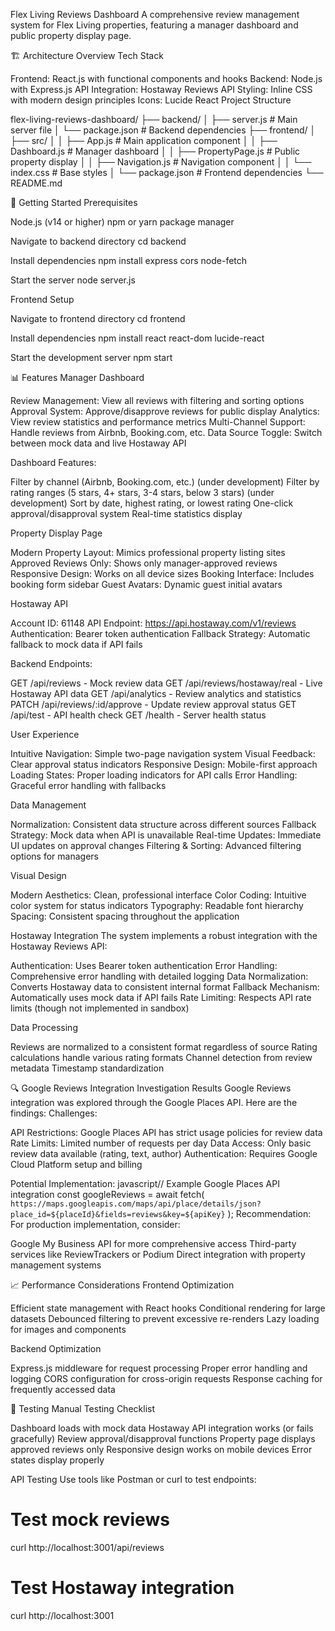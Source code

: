 Flex Living Reviews Dashboard
A comprehensive review management system for Flex Living properties, featuring a manager dashboard and public property display page.

🏗️ Architecture Overview
Tech Stack

Frontend: React.js with functional components and hooks
Backend: Node.js with Express.js
API Integration: Hostaway Reviews API
Styling: Inline CSS with modern design principles
Icons: Lucide React
Project Structure

flex-living-reviews-dashboard/
├── backend/
│   ├── server.js           # Main server file
│   └── package.json        # Backend dependencies
├── frontend/
│   ├── src/
│   │   ├── App.js          # Main application component
│   │   ├── Dashboard.js    # Manager dashboard
│   │   ├── PropertyPage.js # Public property display
│   │   ├── Navigation.js   # Navigation component
│   │   └── index.css       # Base styles
│   └── package.json        # Frontend dependencies
└── README.md

🚀 Getting Started
Prerequisites

Node.js (v14 or higher)
npm or yarn package manager

Navigate to backend directory
cd backend

Install dependencies
npm install express cors node-fetch

Start the server
node server.js

Frontend Setup

Navigate to frontend directory
cd frontend

Install dependencies
npm install react react-dom lucide-react

Start the development server
npm start

📊 Features
Manager Dashboard

Review Management: View all reviews with filtering and sorting options
Approval System: Approve/disapprove reviews for public display
Analytics: View review statistics and performance metrics
Multi-Channel Support: Handle reviews from Airbnb, Booking.com, etc.
Data Source Toggle: Switch between mock data and live Hostaway API

Dashboard Features:

Filter by channel (Airbnb, Booking.com, etc.) (under development)
Filter by rating ranges (5 stars, 4+ stars, 3-4 stars, below 3 stars) (under development)
Sort by date, highest rating, or lowest rating
One-click approval/disapproval system
Real-time statistics display

Property Display Page

Modern Property Layout: Mimics professional property listing sites
Approved Reviews Only: Shows only manager-approved reviews
Responsive Design: Works on all device sizes
Booking Interface: Includes booking form sidebar
Guest Avatars: Dynamic guest initial avatars

Hostaway API

Account ID: 61148
API Endpoint: https://api.hostaway.com/v1/reviews
Authentication: Bearer token authentication
Fallback Strategy: Automatic fallback to mock data if API fails

Backend Endpoints:

GET /api/reviews - Mock review data
GET /api/reviews/hostaway/real - Live Hostaway API data
GET /api/analytics - Review analytics and statistics
PATCH /api/reviews/:id/approve - Update review approval status
GET /api/test - API health check
GET /health - Server health status


User Experience

Intuitive Navigation: Simple two-page navigation system
Visual Feedback: Clear approval status indicators
Responsive Design: Mobile-first approach
Loading States: Proper loading indicators for API calls
Error Handling: Graceful error handling with fallbacks

Data Management

Normalization: Consistent data structure across different sources
Fallback Strategy: Mock data when API is unavailable
Real-time Updates: Immediate UI updates on approval changes
Filtering & Sorting: Advanced filtering options for managers

Visual Design

Modern Aesthetics: Clean, professional interface
Color Coding: Intuitive color system for status indicators
Typography: Readable font hierarchy
Spacing: Consistent spacing throughout the application

Hostaway Integration
The system implements a robust integration with the Hostaway Reviews API:

Authentication: Uses Bearer token authentication
Error Handling: Comprehensive error handling with detailed logging
Data Normalization: Converts Hostaway data to consistent internal format
Fallback Mechanism: Automatically uses mock data if API fails
Rate Limiting: Respects API rate limits (though not implemented in sandbox)

Data Processing

Reviews are normalized to a consistent format regardless of source
Rating calculations handle various rating formats
Channel detection from review metadata
Timestamp standardization



🔍 Google Reviews Integration
Investigation Results
Google Reviews integration was explored through the Google Places API. Here are the findings:
Challenges:

API Restrictions: Google Places API has strict usage policies for review data
Rate Limits: Limited number of requests per day
Data Access: Only basic review data available (rating, text, author)
Authentication: Requires Google Cloud Platform setup and billing

Potential Implementation:
javascript// Example Google Places API integration
const googleReviews = await fetch(
  `https://maps.googleapis.com/maps/api/place/details/json?place_id=${placeId}&fields=reviews&key=${apiKey}`
);
Recommendation:
For production implementation, consider:

Google My Business API for more comprehensive access
Third-party services like ReviewTrackers or Podium
Direct integration with property management systems

📈 Performance Considerations
Frontend Optimization

Efficient state management with React hooks
Conditional rendering for large datasets
Debounced filtering to prevent excessive re-renders
Lazy loading for images and components

Backend Optimization

Express.js middleware for request processing
Proper error handling and logging
CORS configuration for cross-origin requests
Response caching for frequently accessed data

🚦 Testing
Manual Testing Checklist

 Dashboard loads with mock data
 Hostaway API integration works (or fails gracefully)
 Review approval/disapproval functions
 Property page displays approved reviews only
 Responsive design works on mobile devices
 Error states display properly

API Testing
Use tools like Postman or curl to test endpoints:
# Test mock reviews
curl http://localhost:3001/api/reviews

# Test Hostaway integration
curl http://localhost:3001







